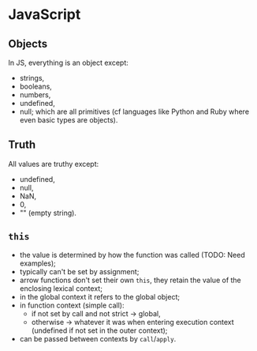 JavaScript
==========

Objects
-------
In JS, everything is an object except:
- strings,
- booleans,
- numbers,
- undefined,
- null;
which are all primitives (cf languages like Python and Ruby where even basic 
types are objects).

Truth
-----
All values are truthy except:
- undefined,
- null,
- NaN,
- 0,
- "" (empty string).

`this`
------
- the value is determined by how the function was called (TODO: Need examples);
- typically can't be set by assignment;
- arrow functions don't set their own `this`, they retain the value of the 
  enclosing lexical context;
- in the global context it refers to the global object;
- in function context (simple call):
  - if not set by call and not strict -> global,
  - otherwise -> whatever it was when entering execution context (undefined if
    not set in the outer context);
- can be passed between contexts by `call`/`apply`.

